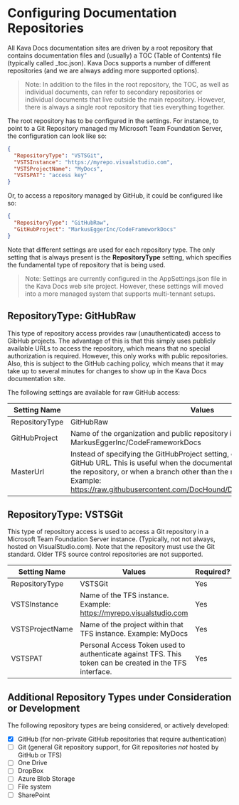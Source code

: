 # Configuring Documentation Repositories

All Kava Docs documentation sites are driven by a root repository that contains documentation files and (usually) a TOC (Table of Contents) file (typically called _toc.json). Kava Docs supports a number of different repositories (and we are always adding more supported options). 

> Note: In addition to the files in the root repository, the TOC, as well as individual documents, can refer to secondary repositories or individual documents that live outside the main repository. However, there is always a single root repository that ties everything together.

The root repository has to be configured in the settings. For instance, to point to a Git Repository managed my Microsoft Team Foundation Server, the configuration can look like so:

```json
{
  "RepositoryType": "VSTSGit",
  "VSTSInstance": "https://myrepo.visualstudio.com",
  "VSTSProjectName": "MyDocs",
  "VSTSPAT": "access key"
}
```

Or, to access a repository managed by GitHub, it could be configured like so:

```json
{
  "RepositoryType": "GitHubRaw",
  "GitHubProject": "MarkusEggerInc/CodeFrameworkDocs"
}
```

Note that different settings are used for each repository type. The only setting that is always present is the **RepositoryType** setting, which specifies the fundamental type of repository that is being used.

> Note: Settings are currently configured in the AppSettings.json file in the Kava Docs web site project. However, these settings will moved into a more managed system that supports multi-tennant setups.

## RepositoryType: GitHubRaw

This type of repository access provides raw (unauthenticated) access to GibHub projects. The advantage of this is that this simply uses publicly available URLs to access the repository, which means that no special authorization is required. However, this only works with public repositories. Also, this is subject to the GitHub caching policy, which means that it may take up to several minutes for changes to show up in the Kava Docs documentation site.

The following settings are available for raw GitHub access:

| Setting Name | Values | Required? |
|--------------|--------|-----------|
| RepositoryType | GitHubRaw | Yes |
| GitHubProject | Name of the organization and public repository in GitHub. Example: MarkusEggerInc/CodeFrameworkDocs | No |
| MasterUrl | Instead of specifying the GitHubProject setting, one can specify a full raw GitHub URL. This is useful when the documentation starts as a sub-folder of the repository, or when a branch other than the master branch is desired. Example: https://raw.githubusercontent.com/DocHound/DocHoundEngine/master/Docs/ | No |

## RepositoryType: VSTSGit

This type of repository access is used to access a Git repository in a Microsoft Team Foundation Server instance. (Typically, not not always, hosted on VisualStudio.com). Note that the repository must use the Git standard. Older TFS source control repositories are not supported.

| Setting Name | Values | Required? |
|--------------|--------|-----------|
| RepositoryType | VSTSGit | Yes |
| VSTSInstance | Name of the TFS instance. Example: https://myrepo.visualstudio.com | Yes |
| VSTSProjectName | Name of the project within that TFS instance. Example: MyDocs | Yes |
| VSTSPAT | Personal Access Token used to authenticate against TFS. This token can be created in the TFS interface. | Yes |

## Additional Repository Types under Consideration or Development

The following repository types are being considered, or actively developed:

* [x] GitHub (for non-private GitHub repositories that require authentication)
* [ ] Git (general Git repository support, for Git repositories *not* hosted by GitHub or TFS)
* [ ] One Drive
* [ ] DropBox
* [ ] Azure Blob Storage
* [ ] File system
* [ ] SharePoint
